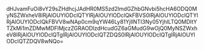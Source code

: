 dHJvamFuOi8vY29sZHdhcjJAdHR0MS5zd2lmdGZhbGNvbi5hcHA6ODQ0MyNSZWxheV8lRjAlOUYlODclQTYlRjAlOUYlODclQkFBVS0lRjAlOUYlODclQTYlRjAlOUYlODclQkFBVV8wNAp0cm9qYW46Ly81YjllNTI3Ny05YjhlLTQ0MDItYTZkMi1mZDMwMDFlMjczZGRAODIzdHcudGZ6aGMudG9wOjQ0MyNSZWxheV8lRjAlOUYlODclQTglRjAlOUYlODclQTZDQS0lRjAlOUYlODclQTglRjAlOUYlODclQTZDQV8wNQo=